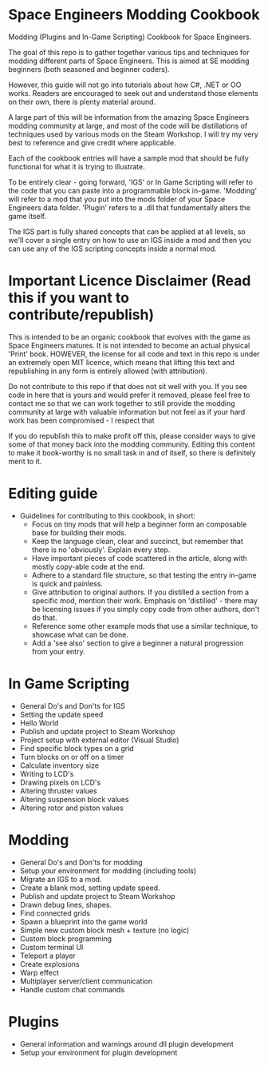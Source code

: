 # Space Engineers Modding Cookbook
Modding (Plugins and In-Game Scripting) Cookbook for Space Engineers.

The goal of this repo is to gather together various tips and techniques for modding different parts of Space Engineers. This is aimed at SE modding beginners (both seasoned and beginner coders).

However, this guide will not go into tutorials about how C#, .NET or OO works. Readers are encouraged to seek out and understand those elements on their own, there is plenty material around.

A large part of this will be information from the amazing Space Engineers modding community at large, and most of the code will be distillations of techniques used by various mods on the Steam Workshop. I will try my very best to reference and give credit where applicable.

Each of the cookbook entries will have a sample mod that should be fully functional for what it is trying to illustrate.

To be entirely clear - going forward, 'IGS' or In Game Scripting will refer to the code that you can paste into a programmable block in-game. 'Modding' will refer to a mod that you put into the mods folder of your Space Engineers data folder. 'Plugin' refers to a .dll that fundamentally alters the game itself.

The IGS part is fully shared concepts that can be applied at all levels, so we'll cover a single entry on how to use an IGS inside a mod and then you can use any of the IGS scripting concepts inside a normal mod.

# Important Licence Disclaimer (Read this if you want to contribute/republish)

This is intended to be an organic cookbook that evolves with the game as Space Engineers matures. It is not intended to become an actual physical 'Print' book. HOWEVER, the license for all code and text in this repo is under an extremely open MIT licence, which means that lifting this text and republishing in any form is entirely allowed (with attribution).

Do not contribute to this repo if that does not sit well with you. If you see code in here that is yours and would prefer it removed, please feel free to contact me so that we can work together to still provide the modding community at large with valuable information but not feel as if your hard work has been compromised - I respect that

If you do republish this to make profit off this, please consider ways to give some of that money back into the modding community. Editing this content to make it book-worthy is no small task in and of itself, so there is definitely merit to it.

# Editing guide

- Guidelines for contributing to this cookbook, in short:
  - Focus on tiny mods that will help a beginner form an composable base for building their mods.
  - Keep the language clean, clear and succinct, but remember that there is no 'obviously'. Explain every step.
  - Have important pieces of code scattered in the article, along with mostly copy-able code at the end.
  - Adhere to a standard file structure, so that testing the entry in-game is quick and painless.
  - Give attribution to original authors. If you distilled a section from a specific mod, mention their work. Emphasis on 'distilled' - there may be licensing issues if you simply copy code from other authors, don't do that. 
  - Reference some other example mods that use a similar technique, to showcase what can be done.
  - Add a 'see also' section to give a beginner a natural progression from your entry.

# In Game Scripting

- General Do's and Don'ts for IGS
- Setting the update speed
- Hello World
- Publish and update project to Steam Workshop
- Project setup with external editor (Visual Studio)
- Find specific block types on a grid
- Turn blocks on or off on a timer
- Calculate inventory size
- Writing to LCD's
- Drawing pixels on LCD's
- Altering thruster values
- Altering suspension block values
- Altering rotor and piston values


# Modding

- General Do's and Don'ts for modding
- Setup your environment for modding (including tools)
- Migrate an IGS to a mod.
- Create a blank mod, setting update speed.
- Publish and update project to Steam Workshop
- Drawn debug lines, shapes.
- Find connected grids
- Spawn a blueprint into the game world
- Simple new custom block mesh + texture (no logic)
- Custom block programming
- Custom terminal UI
- Teleport a player
- Create explosions
- Warp effect
- Multiplayer server/client communication
- Handle custom chat commands

# Plugins

- General information and warnings around dll plugin development
- Setup your environment for plugin development

